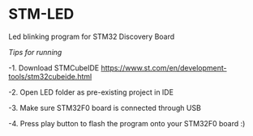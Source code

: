# STM-LED
 Led blinking program for STM32 Discovery Board
 
*Tips for running*

 -1. Download STMCubeIDE https://www.st.com/en/development-tools/stm32cubeide.html
 
 -2. Open LED folder as pre-existing project in IDE
 
 -3. Make sure STM32F0 board is connected through USB
 
 -4. Press play button to flash the program onto your STM32F0 board :)

